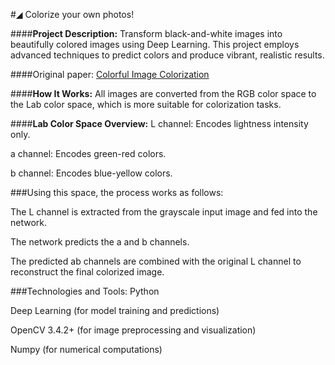 #◢ Colorize your own photos!

####**Project Description:**
Transform black-and-white images into beautifully colored images using Deep Learning. This project employs advanced techniques to predict colors and produce vibrant, realistic results.

####Original paper: [Colorful Image Colorization](https://arxiv.org/pdf/1603.08511)

####**How It Works:**
All images are converted from the RGB color space to the Lab color space, which is more suitable for colorization tasks.

####**Lab Color Space Overview:**
L channel: Encodes lightness intensity only.

a channel: Encodes green-red colors.

b channel: Encodes blue-yellow colors.

###Using this space, the process works as follows:

The L channel is extracted from the grayscale input image and fed into the network.

The network predicts the a and b channels.

The predicted ab channels are combined with the original L channel to reconstruct the final colorized image.

###Technologies and Tools:
Python

Deep Learning (for model training and predictions)

OpenCV 3.4.2+ (for image preprocessing and visualization)

Numpy (for numerical computations)
